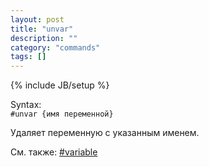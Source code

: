 ```yaml
---
layout: post
title: "unvar"
description: ""
category: "commands"
tags: []
---
```

{% include JB/setup %}

Syntax:  
`#unvar {имя переменной}`

Удаляет переменную с указанным именем. 

См. также: [#variable](#variable)